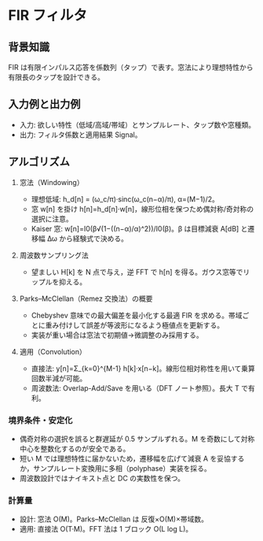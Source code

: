 # FIR フィルタ

## 背景知識
FIR は有限インパルス応答を係数列（タップ）で表す。窓法により理想特性から有限長のタップを設計できる。

## 入力例と出力例
- 入力: 欲しい特性（低域/高域/帯域）とサンプルレート、タップ数や窓種類。
- 出力: フィルタ係数と適用結果 Signal。

## アルゴリズム
1) 窓法（Windowing）
	- 理想低域: h_d[n] = (ω_c/π)·sinc(ω_c(n−α)/π), α=(M−1)/2。
	- 窓 w[n] を掛け h[n]=h_d[n]·w[n]，線形位相を保つため偶対称/奇対称の選択に注意。
	- Kaiser 窓: w[n]=I0(β√(1−((n−α)/α)^2))/I0(β)。β は目標減衰 A[dB] と遷移幅 Δω から経験式で決める。

2) 周波数サンプリング法
	- 望ましい H[k] を N 点で与え，逆 FFT で h[n] を得る。ガウス窓等でリップルを抑える。

3) Parks–McClellan（Remez 交換法）の概要
	- Chebyshev 意味での最大偏差を最小化する最適 FIR を求める。帯域ごとに重み付けして誤差が等波形になるよう極値点を更新する。
	- 実装が重い場合は窓法で初期値→微調整のみ採用する。

4) 適用（Convolution）
	- 直接法: y[n]=Σ_{k=0}^{M-1} h[k]·x[n−k]。線形位相対称性を用いて乗算回数半減が可能。
	- 周波数法: Overlap-Add/Save を用いる（DFT ノート参照）。長大 T で有利。

### 境界条件・安定化
- 偶奇対称の選択を誤ると群遅延が 0.5 サンプルずれる。M を奇数にして対称中心を整数化するのが安全である。
- 短い M では理想特性に届かないため，遷移幅を広げて減衰 A を妥協するか，サンプルレート変換用に多相（polyphase）実装を採る。
- 周波数設計ではナイキスト点と DC の実数性を保つ。

### 計算量
- 設計: 窓法 O(M)。Parks–McClellan は 反復×O(M)×帯域数。
- 適用: 直接法 O(T·M)。FFT 法は 1 ブロック O(L log L)。
